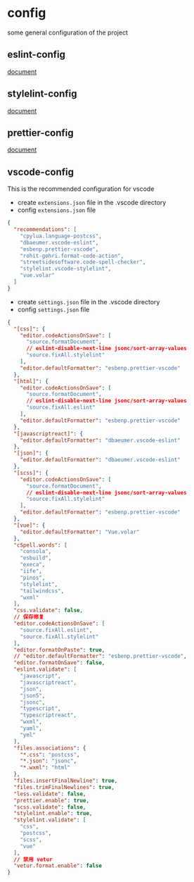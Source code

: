 # config
some general configuration of the project

## eslint-config
[document](https://github.com/pinosJs/config/tree/main/packages/eslint-config)


## stylelint-config
[document](https://github.com/pinosJs/config/tree/main/packages/stylelint-config)


## prettier-config
[document](https://github.com/pinosJs/config/tree/main/packages/prettier-config)

## vscode-config

This is the recommended configuration for vscode

- create ```extensions.json``` file in the .vscode directory
- config ```extensions.json``` file

```json
{
  "recommendations": [
    "cpylua.language-postcss",
    "dbaeumer.vscode-eslint",
    "esbenp.prettier-vscode",
    "rohit-gohri.format-code-action",
    "streetsidesoftware.code-spell-checker",
    "stylelint.vscode-stylelint",
    "vue.volar"
  ]
}
```

- create ```settings.json``` file in the .vscode directory
- config ```settings.json``` file

```json
{
  "[css]": {
    "editor.codeActionsOnSave": [
      "source.formatDocument",
      // eslint-disable-next-line jsonc/sort-array-values
      "source.fixAll.stylelint"
    ],
    "editor.defaultFormatter": "esbenp.prettier-vscode"
  },
  "[html]": {
    "editor.codeActionsOnSave": [
      "source.formatDocument",
      // eslint-disable-next-line jsonc/sort-array-values
      "source.fixAll.eslint"
    ],
    "editor.defaultFormatter": "esbenp.prettier-vscode"
  },
  "[javascriptreact]": {
    "editor.defaultFormatter": "dbaeumer.vscode-eslint"
  },
  "[json]": {
    "editor.defaultFormatter": "dbaeumer.vscode-eslint"
  },
  "[scss]": {
    "editor.codeActionsOnSave": [
      "source.formatDocument",
      // eslint-disable-next-line jsonc/sort-array-values
      "source.fixAll.stylelint"
    ],
    "editor.defaultFormatter": "esbenp.prettier-vscode"
  },
  "[vue]": {
    "editor.defaultFormatter": "Vue.volar"
  },
  "cSpell.words": [
    "consola",
    "esbuild",
    "execa",
    "iife",
    "pinos",
    "stylelint",
    "tailwindcss",
    "wxml"
  ],
  "css.validate": false,
  // 保存修复
  "editor.codeActionsOnSave": [
    "source.fixAll.eslint",
    "source.fixAll.stylelint"
  ],
  "editor.formatOnPaste": true,
  // "editor.defaultFormatter": "esbenp.prettier-vscode",
  "editor.formatOnSave": false,
  "eslint.validate": [
    "javascript",
    "javascriptreact",
    "json",
    "json5",
    "jsonc",
    "typescript",
    "typescriptreact",
    "wxml",
    "yaml",
    "yml"
  ],
  "files.associations": {
    "*.css": "postcss",
    "*.json": "jsonc",
    "*.wxml": "html"
  },
  "files.insertFinalNewline": true,
  "files.trimFinalNewlines": true,
  "less.validate": false,
  "prettier.enable": true,
  "scss.validate": false,
  "stylelint.enable": true,
  "stylelint.validate": [
    "css",
    "postcss",
    "scss",
    "vue"
  ],
  // 禁用 vetur
  "vetur.format.enable": false
}
```
